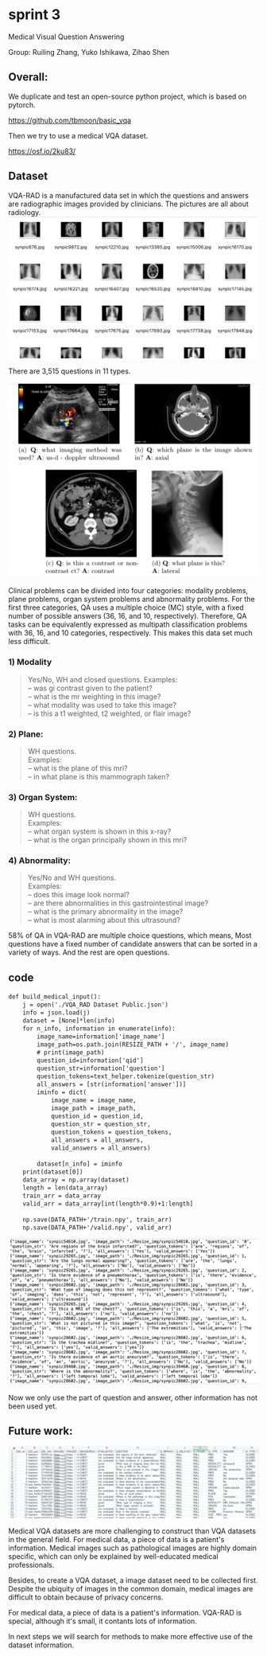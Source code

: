# sprint 3
Medical Visual Question Answering

Group: Ruiling Zhang, Yuko Ishikawa, Zihao Shen

## Overall:
We duplicate and test an open-source python project, which is based on pytorch.

https://github.com/tbmoon/basic_vqa

Then we try to use a medical VQA dataset.

https://osf.io/2ku83/

## Dataset

VQA-RAD is a manufactured data set in which the questions and answers are radiographic images provided by clinicians. The pictures are all about radiology. 
![avatar](pic/3.png)

There are 3,515 questions in 11 types. 


![avatar](pic/4.png)

Clinical problems can be divided into four categories: modality problems, plane problems, organ system problems and abnormality problems. For the first three categories, QA uses a multiple choice (MC) style, with a fixed number of possible answers (36, 16, and 10, respectively). Therefore, QA tasks can be equivalently expressed as multipath classification problems with 36, 16, and 10 categories, respectively. This makes this data set much less difficult.

### 1) Modality
>Yes/No, WH and closed questions. Examples:  
>– was gi contrast given to the patient?  
>– what is the mr weighting in this image?  
>– what modality was used to take this image?  
>– is this a t1 weighted, t2 weighted, or flair image?  

### 2) Plane:
>WH questions.  
Examples:  
– what is the plane of this mri?  
– in what plane is this mammograph taken?  

### 3) Organ System:
>WH questions.  
Examples:  
– what organ system is shown in this x-ray?  
– what is the organ principally shown in this mri?  

### 4) Abnormality:
>Yes/No and WH questions.  
Examples:  
– does this image look normal?  
– are there abnormalities in this gastrointestinal image?  
– what is the primary abnormality in the image?  
– what is most alarming about this ultrasound?  


58% of QA in VQA-RAD are multiple choice questions, which means,  Most questions have a fixed number of candidate answers that can be sorted in a variety of ways. And the rest are open questions. 

## code

```
def build_medical_input():
    j = open('./VQA_RAD Dataset Public.json')
    info = json.load(j)
    dataset = [None]*len(info)
    for n_info, information in enumerate(info):
        image_name=information['image_name']
        image_path=os.path.join(RESIZE_PATH + '/', image_name)
        # print(image_path)
        question_id=information['qid']
        question_str=information['question']
        question_tokens=text_helper.tokenize(question_str)
        all_answers = [str(information['answer'])]
        iminfo = dict(
            image_name = image_name,
            image_path = image_path,
            question_id = question_id,
            question_str = question_str,
            question_tokens = question_tokens,
            all_answers = all_answers,
            valid_answers = all_answers)

        dataset[n_info] = iminfo
    print(dataset[0])
    data_array = np.array(dataset)
    length = len(data_array)
    train_arr = data_array
    valid_arr = data_array[int(length*0.9)+1:length]

    np.save(DATA_PATH+'/train.npy', train_arr)
    np.save(DATA_PATH+'/valid.npy', valid_arr)
```
![avatar](pic/2.png)

Now we only use the part of question and answer, other information has not been used yet.

## Future work:
![avatar](pic/1.png)

Medical VQA datasets are more challenging to construct than VQA datasets in the general field. For medical data, a piece of data is a patient's information. Medical images such as pathological images are highly domain specific, which can only be explained by well-educated medical professionals. 

Besides, to create a VQA dataset, a image dataset need to be collected first. Despite the ubiquity of images in the common domain, medical images are difficult to obtain because of privacy concerns.

For medical data, a piece of data is a patient's information. VQA-RAD is special, although it's small, it contants lots of information.

In next steps we will search for methods to make more effective use of the dataset information.